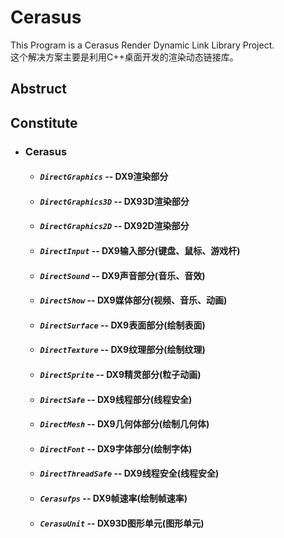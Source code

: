 # Cerasus
This Program is a Cerasus Render Dynamic Link Library Project.    
这个解决方案主要是利用C++桌面开发的渲染动态链接库。

## Abstruct



## Constitute
  * ### Cerasus
    * #### *`DirectGraphics`* -- DX9渲染部分
    * #### *`DirectGraphics3D`* -- DX93D渲染部分
    * #### *`DirectGraphics2D`* -- DX92D渲染部分
    * #### *`DirectInput`* -- DX9输入部分(键盘、鼠标、游戏杆)
    * #### *`DirectSound`* -- DX9声音部分(音乐、音效)
    * #### *`DirectShow`* -- DX9媒体部分(视频、音乐、动画)
    * #### *`DirectSurface`* -- DX9表面部分(绘制表面)
    * #### *`DirectTexture`* -- DX9纹理部分(绘制纹理)
    * #### *`DirectSprite`* -- DX9精灵部分(粒子动画)
    * #### *`DirectSafe`* -- DX9线程部分(线程安全)
    * #### *`DirectMesh`* -- DX9几何体部分(绘制几何体)
    * #### *`DirectFont`* -- DX9字体部分(绘制字体)
    * #### *`DirectThreadSafe`* -- DX9线程安全(线程安全)
    * #### *`Cerasufps`* -- DX9帧速率(绘制帧速率)
    * #### *`CerasuUnit`* -- DX93D图形单元(图形单元)
